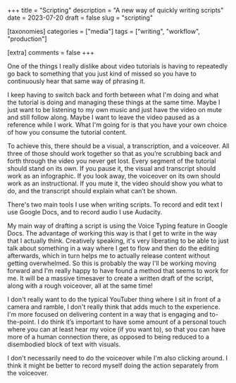 +++
title = "Scripting"
description = "A new way of quickly writing scripts"
date = 2023-07-20
draft = false
slug = "scripting"

[taxonomies]
categories = ["media"]
tags = ["writing", "workflow", "production"]

[extra]
comments = false 
+++

One of the things I really dislike about video tutorials is having to repeatedly go back to something that you just kind of missed so you have to continuously hear that same way of phrasing it.

I keep having to switch back and forth between what I'm doing and what the tutorial is doing and managing these things at the same time. Maybe I just want to be listening to my own music and just have the video on mute and still follow along. Maybe I want to leave the video paused as a reference while I work. What I'm going for is that you have your own choice of how you consume the tutorial content.

To achieve this, there should be a visual, a transcription, and a voiceover. All three of those should work together so that as you’re scrubbing back and forth through the video you never get lost. Every segment of the tutorial should stand on its own. If you pause it, the visual and transcript should work as an infographic. If you look away, the voiceover on its own should work as an instructional. If you mute it, the video should show you what to do, and the transcript should explain what can’t be shown.

There's two main tools I use when writing scripts. To record and edit text I use Google Docs, and to record audio I use Audacity.

My main way of drafting a script is using the Voice Typing feature in Google Docs. The advantage of working this way is that I get to write in the way that I actually think. Creatively speaking, it's very liberating to be able to just talk about something in a way where I get to flow and then do the editing afterwards, which in turn helps me to actually release content without getting overwhelmed. So this is probably the way I'll be working moving forward and I'm really happy to have found a method that seems to work for me. It will be a massive timesaver to create a written draft of the script, along with a rough voiceover, all at the same time! 

I don't really want to do the typical YouTuber thing where I sit in front of a camera and ramble, I don't really think that adds much to the experience. I'm more focused on delivering content in a way that is engaging and to-the-point. I do think it’s important to have some amount of a personal touch where you can at least hear my voice (if you want to), so that you can have more of a human connection there, as opposed to being reduced to a disembodied block of text with visuals.

I don't necessarily need to do the voiceover while I'm also clicking around. I think it might be better to record myself doing the action separately from the voiceover.
